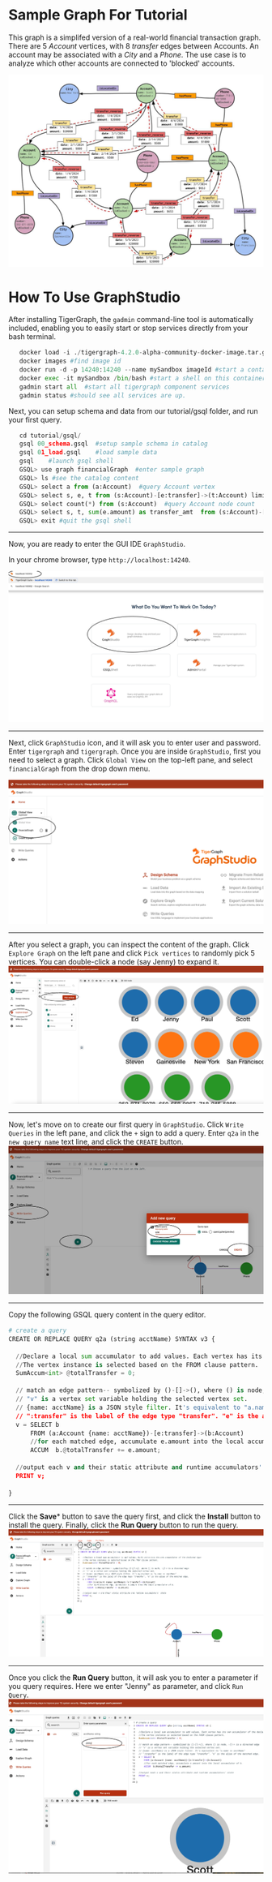 # Sample Graph For Tutorial
This graph is a simplifed version of a real-world financial transaction graph. There are 5 _Account_ vertices, with 8 _transfer_ edges between Accounts. An account may be associated with a _City_ and a _Phone_.
The use case is to analyze which other accounts are connected to 'blocked' accounts.

![Financial Graph](./pictures/FinancialGraph.jpg)

# How To Use GraphStudio

After installing TigerGraph, the `gadmin` command-line tool is automatically included, enabling you to easily start or stop services directly from your bash terminal.
```python
   docker load -i ./tigergraph-4.2.0-alpha-community-docker-image.tar.gz # the xxx.gz file name are what you have downloaded. Change the gz file name depending on what you have downloaded
   docker images #find image id
   docker run -d -p 14240:14240 --name mySandbox imageId #start a container, name it “mySandbox” using the image id you see from previous command
   docker exec -it mySandbox /bin/bash #start a shell on this container. 
   gadmin start all  #start all tigergraph component services
   gadmin status #should see all services are up.
```
Next, you can setup schema and data from our tutorial/gsql folder, and run your first query. 

```python
   cd tutorial/gsql/   
   gsql 00_schema.gsql  #setup sample schema in catalog
   gsql 01_load.gsql    #load sample data 
   gsql    #launch gsql shell
   GSQL> use graph financialGraph  #enter sample graph
   GSQL> ls #see the catalog content
   GSQL> select a from (a:Account)  #query Account vertex
   GSQL> select s, e, t from (s:Account)-[e:transfer]->(t:Account) limit 2 #query edge
   GSQL> select count(*) from (s:Account)  #query Account node count
   GSQL> select s, t, sum(e.amount) as transfer_amt  from (s:Account)-[e:transfer]->(t:Account)  # query s->t transfer ammount
   GSQL> exit #quit the gsql shell   
```
---
Now, you are ready to enter the GUI IDE `GraphStudio`. 

In your chrome browser, type `http://localhost:14240`. 

![Browser](./pictures/browser.jpg)

---

Next, click `GraphStudio` icon, and it will ask you to enter user and password. Enter `tigergraph` and `tigergraph`.
Once you are inside `GraphStudio`, first you need to select a graph. Click `Global View` on the top-left pane, and select `financialGraph` from the drop down menu. 

![selectGraph](./pictures/selectGraph.jpg)

---
After you select a graph, you can inspect the content of the graph. Click `Explore Graph` on the left pane and click `Pick vertices` to randomly pick 5 vertices. You can double-click a node (say Jenny) to expand it. 
![explore](./pictures/explore.jpg)

---
Now, let's move on to create our first query in `GraphStudio`. Click `Write Queries` in the left pane, and click the `+` sign to add a query. Enter `q2a` in the  `new query name` text line, and click the `CREATE` button.
![createquery](./pictures/createquery.jpg)

---
Copy the following GSQL query content in the query editor. 

```python
# create a query
CREATE OR REPLACE QUERY q2a (string acctName) SYNTAX v3 {

  //Declare a local sum accumulator to add values. Each vertex has its own accumulator of the declared type
  //The vertex instance is selected based on the FROM clause pattern.
  SumAccum<int> @totalTransfer = 0;

  // match an edge pattern-- symbolized by ()-[]->(), where () is node, -[]-> is a directed edge
  // "v" is a vertex set variable holding the selected vertex set.
  // {name: acctName} is a JSON style filter. It's equivalent to "a.name == acctName"
  // ":transfer" is the label of the edge type "transfer". "e" is the alias of the matched edge.
  v = SELECT b
      FROM (a:Account {name: acctName})-[e:transfer]->(b:Account)
      //for each matched edge, accumulate e.amount into the local accumulator of b.
      ACCUM  b.@totalTransfer += e.amount;

  //output each v and their static attribute and runtime accumulators' state
  PRINT v;

}
```
---
Click the **Save*** button to save the query first, and click the **Install** button to install the query. Finally, click the **Run Query** button to run the query.
![installrun](./pictures/installrun.jpg)

---
Once you click the **Run Query** button, it will ask you to enter a parameter if you query requires. Here we enter "Jenny" as parameter, and click `Run Query`. 
![runquery](./pictures/runquery.jpg)
